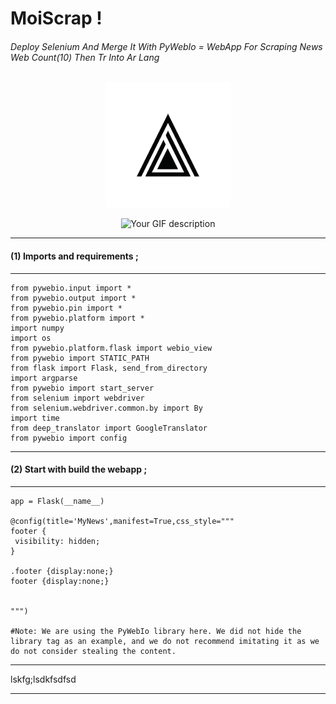 #                                                                  MoiScrap !

###### Deploy Selenium And Merge It With PyWebIo = WebApp For Scraping News Web  Count(10)  Then Tr Into Ar Lang


<p align="center">
  <img src="logoo.png" alt="Image Description"  width="200" height="200">
</p>



<div style="text-align:center">
    <img src="exm.gif" alt="Your GIF description" />
</div>



---
#### (1) Imports and requirements ;
---
```
from pywebio.input import *
from pywebio.output import *
from pywebio.pin import *
from pywebio.platform import *
import numpy
import os
from pywebio.platform.flask import webio_view
from pywebio import STATIC_PATH
from flask import Flask, send_from_directory
import argparse
from pywebio import start_server
from selenium import webdriver
from selenium.webdriver.common.by import By
import time
from deep_translator import GoogleTranslator
from pywebio import config

```
---
#### (2) Start with build the webapp ;
---
```
app = Flask(__name__)

@config(title='MyNews',manifest=True,css_style="""
footer {
 visibility: hidden;
}     

.footer {display:none;}
footer {display:none;}


""")

#Note: We are using the PyWebIo library here. We did not hide the library tag as an example, and we do not recommend imitating it as we do not consider stealing the content.

```



***
lskfg;lsdkfsdfsd
___

